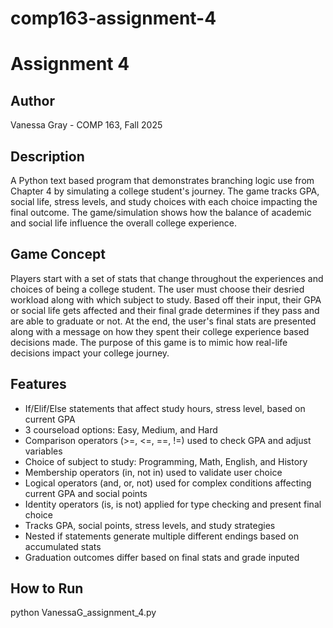 # comp163-assignment-4
# Assignment 4
## Author
Vanessa Gray - COMP 163, Fall 2025

## Description
A Python text based program that demonstrates branching logic use from Chapter 4 by simulating a college student's journey. The game tracks GPA, social life, stress levels, and study choices with each choice impacting the final outcome. The game/simulation shows how the balance of academic and social life influence the overall college experience. 

## Game Concept 
Players start with a set of stats that change throughout the experiences and choices of being a college student. The user must choose their desried workload along with which subject to study. Based off their input, their GPA or social life gets affected and their final grade determines if they pass and are able to graduate or not. At the end, the user's final stats are presented along with a message on how they spent their college experience based decisions made. The purpose of this game is to mimic how real-life decisions impact your college journey.

## Features
-  If/Elif/Else statements that affect study hours, stress level, based on current GPA
- 3 courseload options: Easy, Medium, and Hard
- Comparison operators (>=, <=, ==, !=) used to check GPA and adjust variables
- Choice of subject to study: Programming, Math, English, and History
- Membership operators (in, not in) used to validate user choice
- Logical operators (and, or, not) used for complex conditions affecting current GPA and social points
- Identity operators (is, is not) applied for type checking and present final choice 
- Tracks GPA, social points, stress levels, and study strategies
- Nested if statements generate multiple different endings based on accumulated stats
- Graduation outcomes differ based on final stats and grade inputed 

## How to Run
python VanessaG_assignment_4.py
